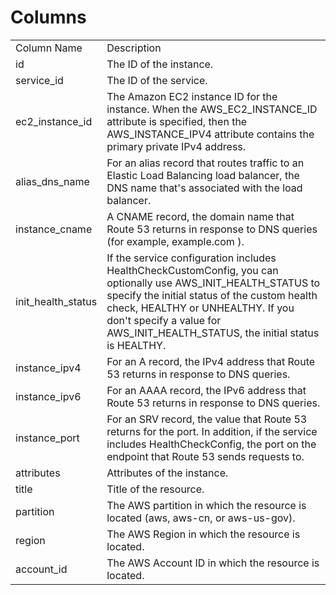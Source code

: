 # Columns  

<table>
	<tr><td>Column Name</td><td>Description</td></tr>
	<tr><td>id</td><td>The ID of the instance.</td></tr>
	<tr><td>service_id</td><td>The ID of the service.</td></tr>
	<tr><td>ec2_instance_id</td><td>The Amazon EC2 instance ID for the instance. When the AWS_EC2_INSTANCE_ID attribute is specified, then the AWS_INSTANCE_IPV4 attribute contains the primary private IPv4 address.</td></tr>
	<tr><td>alias_dns_name</td><td>For an alias record that routes traffic to an Elastic Load Balancing load balancer, the DNS name that's associated with the load balancer.</td></tr>
	<tr><td>instance_cname</td><td>A CNAME record, the domain name that Route 53 returns in response to DNS queries (for example, example.com ).</td></tr>
	<tr><td>init_health_status</td><td>If the service configuration includes HealthCheckCustomConfig, you can optionally use AWS_INIT_HEALTH_STATUS to specify the initial status of the custom health check, HEALTHY or UNHEALTHY. If you don't specify a value for AWS_INIT_HEALTH_STATUS, the initial status is HEALTHY.</td></tr>
	<tr><td>instance_ipv4</td><td>For an A record, the IPv4 address that Route 53 returns in response to DNS queries.</td></tr>
	<tr><td>instance_ipv6</td><td>For an AAAA record, the IPv6 address that Route 53 returns in response to DNS queries.</td></tr>
	<tr><td>instance_port</td><td>For an SRV record, the value that Route 53 returns for the port. In addition, if the service includes HealthCheckConfig, the port on the endpoint that Route 53 sends requests to.</td></tr>
	<tr><td>attributes</td><td>Attributes of the instance.</td></tr>
	<tr><td>title</td><td>Title of the resource.</td></tr>
	<tr><td>partition</td><td>The AWS partition in which the resource is located (aws, aws-cn, or aws-us-gov).</td></tr>
	<tr><td>region</td><td>The AWS Region in which the resource is located.</td></tr>
	<tr><td>account_id</td><td>The AWS Account ID in which the resource is located.</td></tr>
</table>